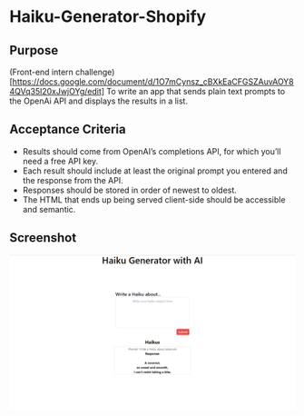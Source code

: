 # Haiku-Generator-Shopify

## Purpose
(Front-end intern challenge)[https://docs.google.com/document/d/1O7mCynsz_cBXkEaCFGSZAuvAOY84QVq35l20xJwjOYg/edit] To write an app that sends plain text prompts to the OpenAi API and displays the results in a list.

## Acceptance Criteria
- Results should come from OpenAI’s completions API, for which you’ll need a free API key.
- Each result should include at least the original prompt you entered and the response from the API.
- Responses should be stored in order of newest to oldest.
- The HTML that ends up being served client-side should be accessible and semantic.

## Screenshot
<img src="./assets/images/screenshot.png">
